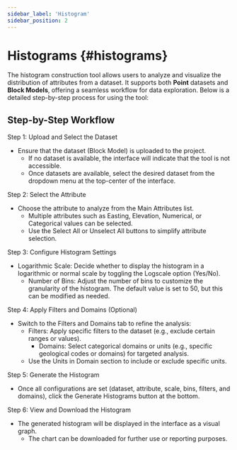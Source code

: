 ```yaml
---
sidebar_label: 'Histogram'
sidebar_position: 2
---
```

# **Histograms** {#histograms}

The histogram construction tool allows users to analyze and visualize the distribution of attributes from a dataset. It supports both **Point** datasets and **Block Models**, offering a seamless workflow for data exploration. Below is a detailed step-by-step process for using the tool:

## **Step-by-Step Workflow**

Step 1: Upload and Select the Dataset

* Ensure that the dataset (Block Model) is uploaded to the project.  
  * If no dataset is available, the interface will indicate that the tool is not accessible.  
  * Once datasets are available, select the desired dataset from the dropdown menu at the top-center of the interface.

Step 2: Select the Attribute

* Choose the attribute to analyze from the Main Attributes list.  
  * Multiple attributes such as Easting, Elevation, Numerical, or Categorical values can be selected.  
  * Use the Select All or Unselect All buttons to simplify attribute selection.

Step 3: Configure Histogram Settings

* Logarithmic Scale: Decide whether to display the histogram in a logarithmic or normal scale by toggling the Logscale option (Yes/No).  
  * Number of Bins: Adjust the number of bins to customize the granularity of the histogram. The default value is set to 50, but this can be modified as needed.

Step 4: Apply Filters and Domains (Optional)

* Switch to the Filters and Domains tab to refine the analysis:  
  * Filters: Apply specific filters to the dataset (e.g., exclude certain ranges or values).  
    * Domains: Select categorical domains or units (e.g., specific geological codes or domains) for targeted analysis.  
  * Use the Units in Domain section to include or exclude specific units.

Step 5: Generate the Histogram

* Once all configurations are set (dataset, attribute, scale, bins, filters, and domains), click the Generate Histograms button at the bottom.

Step 6: View and Download the Histogram

* The generated histogram will be displayed in the interface as a visual graph.  
  * The chart can be downloaded for further use or reporting purposes.
